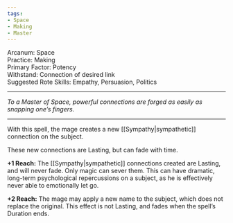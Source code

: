 ```yaml
---
tags:
- Space
- Making
- Master
---
```


Arcanum: Space\
Practice: Making\
Primary Factor: Potency\
Withstand: Connection of desired link\
Suggested Rote Skills: Empathy, Persuasion, Politics

---

_To a Master of Space, powerful connections are forged as easily as snapping one’s fingers._

---

With this spell, the mage creates a new [[Sympathy|sympathetic]] connection on the subject.

These new connections are Lasting, but can fade with time.

**+1 Reach:** The [[Sympathy|sympathetic]] connections created are Lasting, and will never fade. Only magic can sever them. This can have dramatic, long-term psychological repercussions on a subject, as he is effectively never able to emotionally let go.

**+2 Reach:** The mage may apply a new name to the subject, which does not replace the original. This effect is not Lasting, and fades when the spell’s Duration ends.
